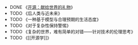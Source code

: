 - DONE 《[开源：献给世界的礼物](http://zhuangbiaowei.github.io/opensource/anthropology/2021/06/15/opensource-gift.html)》
- TODO 《后人类与近未来》
- TODO 《一种基于模型与合理预期的生活态度》
- TODO 《对于复杂性保持警惕》
- TODO 《复杂的世界，难有简单的对错——针对技术的伦理思考》
- TODO 《[[开源学]]》